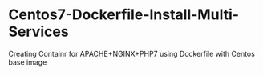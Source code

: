 # Centos7-Dockerfile-Install-Multi-Services
Creating Containr for APACHE+NGINX+PHP7 using Dockerfile with Centos base image
